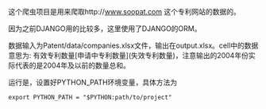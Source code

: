这个爬虫项目是用来爬取http://www.soopat.com 这个专利网站的数据的。

因为之前DJANGO用的比较多，这里使用了DJANGO的ORM。

数据输入为Patent/data/companies.xlsx文件，输出在output.xlsx。cell中的数据意思为: 有效专利数量\[申请中专利数量\](失效专利数量)，注意输出的2004年份实际代表的是2004年及以前的数量总和。

运行是，设置好PYTHON_PATH环境变量，具体方法为

	export PYTHON_PATH = "$PYTHON:path/to/project"
